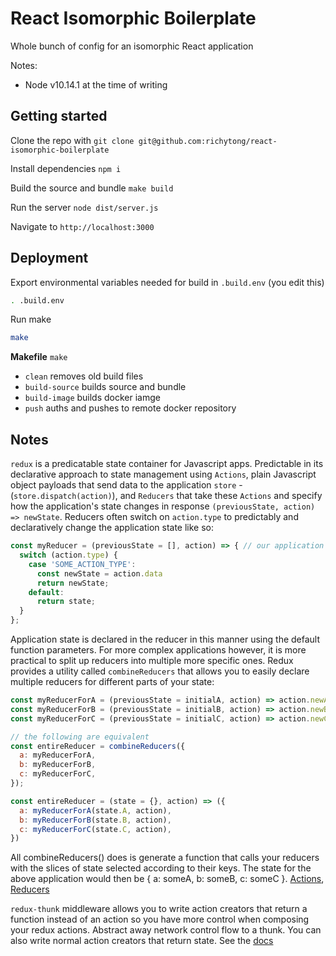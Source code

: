 # React Isomorphic Boilerplate
Whole bunch of config for an isomorphic React application

Notes:
  - Node v10.14.1 at the time of writing

## Getting started
Clone the repo with
```git clone git@github.com:richytong/react-isomorphic-boilerplate```

Install dependencies `npm i`

Build the source and bundle `make build`

Run the server `node dist/server.js`

Navigate to `http://localhost:3000`

## Deployment
Export environmental variables needed for build in `.build.env` (you edit this)
```bash
. .build.env
```

Run make
```bash
make
```

<b>Makefile</b>
`make`
  - `clean` removes old build files
  - `build-source` builds source and bundle
  - `build-image` builds docker iamge
  - `push` auths and pushes to remote docker repository

## Notes
```redux``` is a predicatable state container for Javascript apps. Predictable in its declarative approach to state management using ```Actions```, plain Javascript object payloads that send data to the application ```store``` - (```store.dispatch(action)```), and ```Reducers``` that take these ```Actions``` and specify how the application's state changes in response ```(previousState, action) => newState```. Reducers often switch on ```action.type``` to predictably and declaratively change the application state like so:
```Javascript
const myReducer = (previousState = [], action) => { // our application state is an array
  switch (action.type) {
    case 'SOME_ACTION_TYPE':
      const newState = action.data
      return newState;
    default:
      return state;
  }
};
```
Application state is declared in the reducer in this manner using the default function parameters. For more complex applications however, it is more practical to split up reducers into multiple more specific ones. Redux provides a utility called ```combineReducers``` that allows you to easily declare multiple reducers for different parts of your state:
```Javascript
const myReducerForA = (previousState = initialA, action) => action.newA;
const myReducerForB = (previousState = initialB, action) => action.newB;
const myReducerForC = (previousState = initialC, action) => action.newC;

// the following are equivalent
const entireReducer = combineReducers({
  a: myReducerForA,
  b: myReducerForB,
  c: myReducerForC,
});

const entireReducer = (state = {}, action) => ({
  a: myReducerForA(state.A, action),
  b: myReducerForB(state.B, action),
  c: myReducerForC(state.C, action),
})
```
All combineReducers() does is generate a function that calls your reducers with the slices of state selected according to their keys. The state for the above application would then be { a: someA, b: someB, c: someC }. [Actions](https://redux.js.org/basics/actions), [Reducers](https://redux.js.org/basics/reducers)

```redux-thunk``` middleware allows you to write action creators that return a function instead of an action so you have more control when composing your redux actions. Abstract away network control flow to a thunk. You can also write normal action creators that return state. See the [docs](https://www.npmjs.com/package/redux-thunk)
